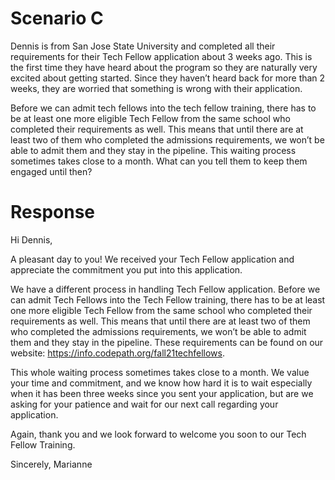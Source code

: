 # Scenario C
Dennis is from San Jose State University and completed all their requirements for their Tech Fellow application about 3 weeks ago. This is the first time they have heard about the program so they are naturally very excited about getting started. Since they haven’t heard back for more than 2 weeks, they are worried that something is wrong with their application. 

Before we can admit tech fellows into the tech fellow training, there has to be at least one more eligible Tech Fellow from the same school who completed their requirements as well. This means that until there are at least two of them who completed the admissions requirements, we won’t be able to admit them and they stay in the pipeline. This waiting process sometimes takes close to a month. What can you tell them to keep them engaged until then?

# Response
Hi Dennis,

A pleasant day to you! We received your Tech Fellow application and appreciate the commitment you put into this application.

We have a different process in handling Tech Fellow application. Before we can admit Tech Fellows into the Tech Fellow training, there has to be at least one more eligible Tech Fellow from the same school who completed their requirements as well. This means that until there are at least two of them who completed the admissions requirements, we won’t be able to admit them and they stay in the pipeline. These requirements can be found on our website: https://info.codepath.org/fall21techfellows.

This whole waiting process sometimes takes close to a month. We value your time and commitment, and we know how hard it is to wait especially when it has been three weeks since you sent your application, but are we asking for your patience and wait for our next call regarding your application.

Again, thank you and we look forward to welcome you soon to our Tech Fellow Training.

Sincerely,
Marianne
